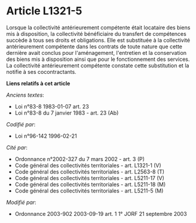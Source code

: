 # Article L1321-5

Lorsque la collectivité antérieurement compétente était locataire des biens mis à disposition, la collectivité bénéficiaire
du transfert de compétences succède à tous ses droits et obligations. Elle est substituée à la collectivité antérieurement
compétente dans les contrats de toute nature que cette dernière avait conclus pour l'aménagement, l'entretien et la
conservation des biens mis à disposition ainsi que pour le fonctionnement des services. La collectivité antérieurement
compétente constate cette substitution et la notifie à ses cocontractants.

**Liens relatifs à cet article**

_Anciens textes_:

  - Loi n°83-8 1983-01-07 art. 23
  - Loi n°83-8 du 7 janvier 1983 - art. 23 (Ab)

_Codifié par_:

  - Loi n°96-142 1996-02-21

_Cité par_:

  - Ordonnance n°2002-327 du 7 mars 2002 - art. 3 (P)
  - Code général des collectivités territoriales - art. L1321-1 (V)
  - Code général des collectivités territoriales - art. L2563-8 (T)
  - Code général des collectivités territoriales - art. L5211-17 (V)
  - Code général des collectivités territoriales - art. L5211-18 (M)
  - Code général des collectivités territoriales - art. L5211-5 (M)

_Modifié par_:

  - Ordonnance 2003-902 2003-09-19 art. 1 1° JORF 21 septembre 2003
